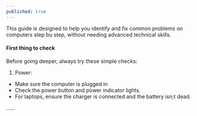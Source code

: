 ```yaml
---
published: true
---
```

This guide is designed to help you identify and fix common problems on computers step bu step, without needing advanced technical skills.

<h4>First thing to check</h4>

Before going deeper, always try these simple checks:

1. Power:
- Make sure the computer is plugged in
- Check the power button and power indicator lights.
- For laptops, ensure the charger is connected and the battery isn;t dead.


……